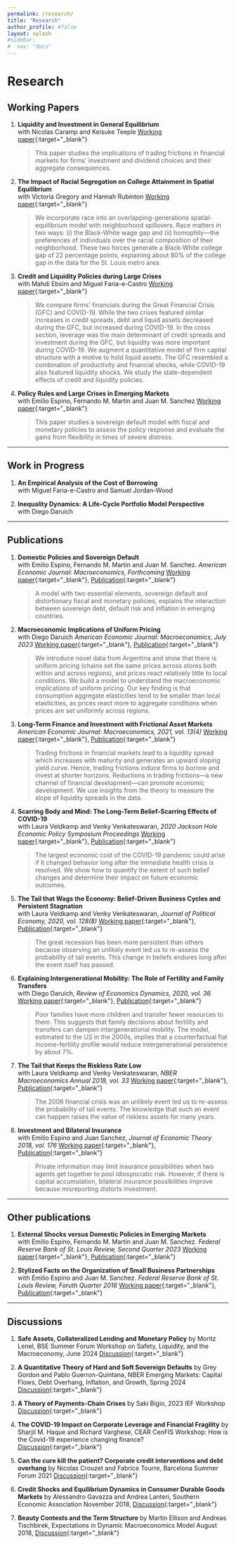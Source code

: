 ```yaml
---
permalink: /research/
title: "Research"
author_profile: #false
layout: splash
#sidebar:
#  nav: "docs"
---
```


<!-- Google tag (gtag.js) -->
<script async src="https://www.googletagmanager.com/gtag/js?id=G-PK9T3DH9SS"></script>
<script>
  window.dataLayer = window.dataLayer || [];
  function gtag(){dataLayer.push(arguments);}
  gtag('js', new Date());

  gtag('config', 'G-PK9T3DH9SS');
</script>

# Research

## Working Papers <a name="wp"></a>

1. **Liquidity and Investment in General Equilibrium**  
with Nicolas Caramp and Keisuke Teeple [Working paper](https://s3.amazonaws.com/real.stlouisfed.org/wp/2022/2022-022.pdf){:target="_blank"}

    > This paper studies the implications of trading frictions in financial markets for firms' investment and dividend choices and their aggregate consequences.

1. **The Impact of Racial Segregation on College Attainment in Spatial Equilibrium**  
with Victoria Gregory and Hannah Rubinton [Working paper](https://s3.amazonaws.com/real.stlouisfed.org/wp/2022/2022-036.pdf){:target="_blank"}

    > We incorporate race into an overlapping-generations spatial-equilibrium model with neighborhood spillovers. Race matters in two ways: (i) the Black-White wage gap and (ii) homophily—the preferences of individuals over the racial composition of their neighborhood. These two forces generate a Black-White college gap of 22 percentage points, explaining about 80% of the college gap in the data for the St. Louis metro area.

1. **Credit and Liquidity Policies during Large Crises**  
with Mahdi Ebsim and Miguel Faria-e-Castro [Working paper](https://s3.amazonaws.com/real.stlouisfed.org/wp/2020/2020-035.pdf){:target="_blank"}

    > We compare firms' financials during the Great Financial Crisis (GFC) and COVID-19. While the two crises featured similar increases in credit spreads, debt and liquid assets decreased during the GFC, but increased during COVID-19. In the cross section, leverage was the main determinant of credit spreads and investment during the GFC, but liquidity was more important during COVID-19. We augment a quantitative model of firm capital structure with a motive to hold liquid assets. The GFC resembled a combination of productivity and financial shocks, while COVID-19 also featured liquidity shocks. We study the state-dependent effects of credit and liquidity policies.

1. **Policy Rules and Large Crises in Emerging Markets**  
with Emilio Espino, Fernando M. Martin and Juan M. Sanchez [Working paper](https://s3.amazonaws.com/real.stlouisfed.org/wp/2022/2022-018.pdf){:target="_blank"}

    > This paper studies a sovereign default model with fiscal and monetary policies to assess the policy response and evaluate the gains from flexibility in times of severe distress.

---
## Work in Progress <a name="publications"></a>

1. **An Empirical Analysis of the Cost of Borrowing**  
with Miguel Faria-e-Castro and Samuel Jordan-Wood

1. **Inequality Dynamics: A Life-Cycle Portfolio Model Perspective**  
with Diego Daruich

---
## Publications <a name="publications"></a>

1. **Domestic Policies and Sovereign Default**  
with Emilio Espino, Fernando M. Martin and Juan M. Sanchez. *American Economic Journal: Macroeconomics, Forthcoming* [Working paper](https://s3.amazonaws.com/real.stlouisfed.org/wp/2020/2020-017.pdf){:target="_blank"}, [Publication](https://www.aeaweb.org/articles?id=10.1257/mac.20220294){:target="_blank"}

    > A model with two essential elements, sovereign default and distortionary fiscal and monetary policies, explains the interaction between sovereign debt, default risk and inflation in emerging countries. 

1.  **Macroeconomic Implications of Uniform Pricing**  
with Diego Daruich *American Economic Journal: Macroeconomics, July 2023* [Working paper](https://s3.amazonaws.com/real.stlouisfed.org/wp/2019/2019-024.pdf?1){:target="_blank"}, [Publication](https://doi.org/10.1257/mac.20210172){:target="_blank"}

    > We introduce novel data from Argentina and show that there is uniform pricing (chains set the same prices across stores both within and across regions), and prices react relatively little to local conditions. We build a model to understand the macroeconomic implications of uniform pricing. Our key finding is that consumption aggregate elasticities tend to be smaller than local elasticities, as prices react more to aggregate conditions when prices are set uniformly across regions.


1. **Long-Term Finance and Investment with Frictional Asset Markets**  
*American Economic Journal: Macroeconomics, 2021, vol. 13(4)* [Working paper](http://www.juliankozlowski.com/papers/Kozlowski_Inv_2019_latest.pdf){:target="_blank"}, [Publication](https://doi.org/10.1257/mac.20190353){:target="_blank"}

    > Trading frictions in financial markets lead to a liquidity spread which increases with maturity and generates an upward sloping yield curve. Hence, trading frictions induce firms to borrow and invest at shorter horizons. Reductions in trading frictions—a new channel of financial development—can promote economic development. We use insights from the theory to measure the slope of liquidity spreads in the data.

1. **Scarring Body and Mind: The Long-Term Belief-Scarring Effects of COVID-19**  
with Laura Veldkamp and Venky Venkateswaran, *2020 Jackson Hole Economic Policy Symposium Proceedings* [Working paper](http://www.juliankozlowski.com/papers/KVV_covid_v4.pdf){:target="_blank"}, [Publication](https://doi.org/10.3386/w27439){:target="_blank"}

    > The largest economic cost of the COVID-19 pandemic could arise if it changed behavior long after the immediate health crisis is resolved. We show how to quantify the extent of such belief changes and determine their impact on future economic outcomes.

1. **The Tail that Wags the Economy: Belief-Driven Business Cycles and Persistent Stagnation**  
with Laura Veldkamp and Venky Venkateswaran, *Journal of Political Economy, 2020, vol. 128(8)* [Working paper](http://www.juliankozlowski.com/papers/KVV.pdf){:target="_blank"}, [Publication](https://doi.org/10.1086/707735){:target="_blank"}

    > The great recession has been more persistent than others because observing an unlikely event led us to re-assess the probability of tail events. This change in beliefs endures long after the event itself has passed.

1. **Explaining Intergenerational Mobility: The Role of Fertility and Family Transfers**  
with Diego Daruich, *Review of Economics Dynamics, 2020, vol. 36* [Working paper](http://www.juliankozlowski.com/papers/DK.pdf){:target="_blank"}, [Publication](https://doi.org/10.1016/j.red.2019.10.002){:target="_blank"}

    > Poor families have more children and transfer fewer resources to them. This suggests that family decisions about fertility and transfers can dampen intergenerational mobility. The model, estimated to the US in the 2000s, implies that a counterfactual flat income-fertility profile would reduce intergenerational persistence by about 7%.

1. **The Tail that Keeps the Riskless Rate Low**  
with Laura Veldkamp and Venky Venkateswaran, *NBER Macroeconomics Annual 2018, vol. 33* [Working paper](http://www.juliankozlowski.com/papers/KVV_InterestRate.pdf){:target="_blank"}, [Publication](https://doi.org/10.1086/700895){:target="_blank"}
 
    > The 2008 financial crisis was an unlikely event led us to re-assess the probability of tail events. The knowledge that such an event can happen raises the value of riskless assets for many years.

1. **Investment and Bilateral Insurance**  
with Emilio Espino and Juan Sanchez, *Journal of Economic Theory 2018, vol. 176* [Working paper](http://www.juliankozlowski.com/papers/EKS.pdf){:target="_blank"}, [Publication](https://doi.org/10.1016/j.jet.2018.04.002){:target="_blank"}
 
    > Private information may limit insurance possibilities when two agents get together to pool idiosyncratic risk. However, if there is capital accumulation, bilateral insurance possibilities improve because misreporting distorts investment. 


---
## Other publications <a name="other"></a>

1. **External Shocks versus Domestic Policies in Emerging Markets**  
with Emilio Espino, Fernando M. Martin and Juan M. Sanchez. *Federal Reserve Bank of St. Louis Review, Second Quarter 2023* [Working paper](https://doi.org/10.20955/r.105.108-121){:target="_blank"}, [Publication](https://doi.org/10.20955/r.105.108-121){:target="_blank"}

1. **Stylized Facts on the Organization of Small Business Partnerships**  
with Emilio Espino and Juan M. Sanchez. *Federal Reserve Bank of St. Louis Review, Foruth Quarter 2016* [Working paper](https://doi.org/10.20955/r.2016.297-310){:target="_blank"}, [Publication](https://doi.org/10.20955/r.2016.297-310){:target="_blank"}


 ---
## Discussions <a name="discussions"></a>

1. **Safe Assets, Collateralized Lending and Monetary Policy** by Moritz Lenel, BSE Summer Forum Workshop on Safety, Liquidity, and the Macroeconomy, June 2024 [Discussion](BSE_2024_Kozlowski_Lenel.pdf){:target="_blank"}

1. **A Quantitative Theory of Hard and Soft Sovereign Defaults** by Grey Gordon and Pablo Guerron-Quintana, NBER Emerging Markets: Capital Flows, Debt Overhang, Inflation, and Growth, Spring 2024 [Discussion](http://www.juliankozlowski.com/papers/discussion_Guerron.pdf){:target="_blank"}

1. **A Theory of Payments-Chain Crises** by Saki Bigio, 2023 IEF Workshop [Discussion](http://www.juliankozlowski.com/papers/discussion_bigio_kozlowski.pdf){:target="_blank"}

1. **The COVID-19 Impact on Corporate Leverage and Financial Fragility** by Sharjil M. Haque and Richard Varghese, CEAR CenFIS Workshop: How is the Covid-19 experience changing finance? [Discussion](http://www.juliankozlowski.com/papers/discussion_HaqueVarghese_oct2021.pdf){:target="_blank"}

1. **Can the cure kill the patient? Corporate credit interventions and debt overhang** by Nicolas Crouzet and Fabrice Tourre, Barcelona Summer Forum 2021 [Discussion](http://www.juliankozlowski.com/papers/discussion_Crouzet_Tourre_BCN21.pdf){:target="_blank"}

1. **Credit Shocks and Equilibrium Dynamics in Consumer Durable Goods Markets** by Alessandro Gavazza and Andrea Lanteri, Southern Economic Association November 2018, [Discussion](http://www.juliankozlowski.com/papers/Discussion_GavazzaLanteri18.pdf){:target="_blank"}

1. **Beauty Contests and the Term Structure** by Martin Ellison and Andreas Tischbirek, Expectations in Dynamic Macroeconomics Model August 2018, [Discussion](http://www.juliankozlowski.com/papers/Discussion_EllisonTischbirekz.pdf){:target="_blank"}
